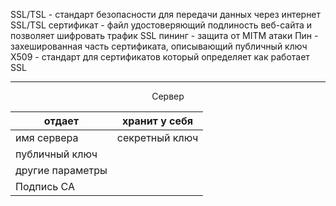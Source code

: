 SSL/TSL - стандарт безопасности для передачи данных через интернет
SSL/TSL сертификат - файл удостоверяющий подлиность веб-сайта и позволяет шифровать трафик
SSL пининг - защита от MITM атаки
Пин - захешированная часть сертификата, описывающий публичный ключ
X509 - стандарт для сертификатов который определяет как работает SSL
_____

<center>Сервер</center>

 отдает           | хранит у себя  
------------------|----------------
 имя сервера      | секретный ключ 
 публичный ключ   |
 другие параметры |
 Подпись CA       |  


